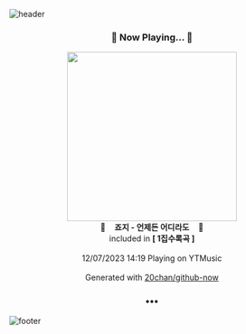 ![header](https://capsule-render.vercel.app/api?type=wave&height=170&section=header&fontColor=090707&fontAlignX=45&fontAlignY=65&fontSize=100)

<h3 align="center">🎵 Now Playing... 🎵</h3>
<p align="center">
  <a href="https://music.youtube.com/watch?v=kgjsF9ZgF00">
    <img width="300" src="https://lh3.googleusercontent.com/HIMn5BpNvwH9a3zsozEONomn7UNY8pNhOcFWgkJPLX7IwFHMOtIHN4PcyUi2O1e4OTXEs4PBFSOhqxHH">
  </a>
  <br>
  🎵&nbsp&nbsp&nbsp <b>죠지 - 언제든 어디라도</b> &nbsp&nbsp&nbsp🎵
  <br>
  included in <b>[ 1집수록곡 ]</b>
  
  <br />
  <br />
  12/07/2023 14:19 Playing on YTMusic
  <br />
  <br />
  Generated with <a href="https://github.com/20chan/github-now">20chan/github-now</a>
</p>

<h3 align="center">•••</h3>

![footer](https://capsule-render.vercel.app/api?type=wave&height=150&section=footer)
